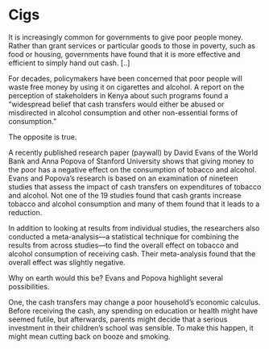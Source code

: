# Cigs

It is increasingly common for governments to give poor people
money. Rather than grant services or particular goods to those in
poverty, such as food or housing, governments have found that it is
more effective and efficient to simply hand out cash. [..]

For decades, policymakers have been concerned that poor people will
waste free money by using it on cigarettes and alcohol. A report on
the perception of stakeholders in Kenya about such programs found a
“widespread belief that cash transfers would either be abused or
misdirected in alcohol consumption and other non-essential forms of
consumption.”

The opposite is true.

A recently published research paper (paywall) by David Evans of the
World Bank and Anna Popova of Stanford University shows that giving
money to the poor has a negative effect on the consumption of tobacco
and alcohol. Evans and Popova’s research is based on an examination of
nineteen studies that assess the impact of cash transfers on
expenditures of tobacco and alcohol. Not one of the 19 studies found
that cash grants increase tobacco and alcohol consumption and many of
them found that it leads to a reduction.

In addition to looking at results from individual studies, the
researchers also conducted a meta-analysis—a statistical technique for
combining the results from across studies—to find the overall effect
on tobacco and alcohol consumption of receiving cash. Their
meta-analysis found that the overall effect was slightly negative.

Why on earth would this be? Evans and Popova highlight several
possibilities.

One, the cash transfers may change a poor household’s economic
calculus. Before receiving the cash, any spending on education or
health might have seemed futile, but afterwards, parents might decide
that a serious investment in their children’s school was sensible. To
make this happen, it might mean cutting back on booze and smoking.













